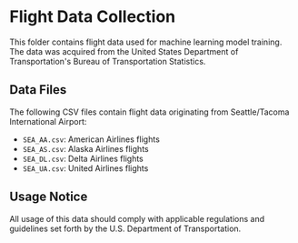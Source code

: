 # Flight Data Collection

This folder contains flight data used for machine learning model training. The data was acquired from the United States Department of Transportation's Bureau of Transportation Statistics.

## Data Files

The following CSV files contain flight data originating from Seattle/Tacoma International Airport:

- `SEA_AA.csv`: American Airlines flights
- `SEA_AS.csv`: Alaska Airlines flights  
- `SEA_DL.csv`: Delta Airlines flights
- `SEA_UA.csv`: United Airlines flights

## Usage Notice

All usage of this data should comply with applicable regulations and guidelines set forth by the U.S. Department of Transportation. 